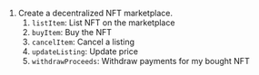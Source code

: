 1. Create a decentralized NFT marketplace.
   1. `listItem`: List NFT on the marketplace
   2. `buyItem`: Buy the NFT
   3. `cancelItem`: Cancel a listing
   4. `updateListing`: Update price
   5. `withdrawProceeds`: Withdraw payments for my bought NFT
